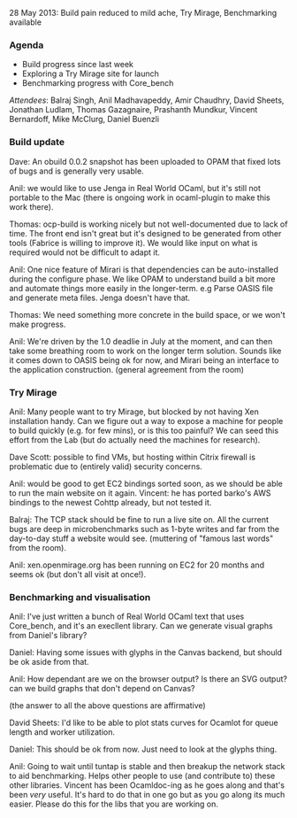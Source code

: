 28 May 2013: Build pain reduced to mild ache, Try Mirage, Benchmarking available

### Agenda

* Build progress since last week
* Exploring a Try Mirage site for launch
* Benchmarking progress with Core_bench

*Attendees*: Balraj Singh, Anil Madhavapeddy, Amir Chaudhry, David Sheets, Jonathan Ludlam, Thomas Gazagnaire, Prashanth Mundkur, Vincent Bernardoff, Mike McClurg, Daniel Buenzli

### Build update

Dave: An obuild 0.0.2 snapshot has been uploaded to OPAM that fixed lots of bugs and is
generally very usable.

Anil: we would like to use Jenga in Real World OCaml, but it's still not
portable to the Mac (there is ongoing work in ocaml-plugin to make this work
there). 

Thomas: ocp-build is working nicely but not well-documented due to lack of
time. The front end isn't great but it's designed to be generated from other
tools (Fabrice is willing to improve it).  We would like input on what is
required would not be difficult to adapt it.

Anil: One nice feature of Mirari is that dependencies can be auto-installed
during the configure phase. We like OPAM to understand build a bit more and
automate things more easily in the longer-term.  e.g Parse OASIS file and
generate meta files.  Jenga doesn't have that.

Thomas: We need something more concrete in the build space, or we won't
make progress.

Anil: We're driven by the 1.0 deadlie in July at the moment, and can then take
some breathing room to work on the longer term solution. Sounds like it comes
down to OASIS being ok for now, and Mirari being an interface to the application
construction. (general agreement from the room)

### Try Mirage

Anil: Many people want to try Mirage, but blocked by not having Xen
installation handy. Can we figure out a way to expose a machine for people to
build quickly (e.g. for few mins), or is this too painful?  We can seed this
effort from the Lab (but do actually need the machines for research).

Dave Scott: possible to find VMs, but hosting within Citrix firewall is
problematic due to (entirely valid) security concerns.

Anil: would be good to get EC2 bindings sorted soon, as we should be able
to run the main website on it again.  Vincent: he has ported barko's AWS
bindings to the newest Cohttp already, but not tested it.

Balraj: The TCP stack should be fine to run a live site on.  All the current
bugs are deep in microbenchmarks such as 1-byte writes and far from the
day-to-day stuff a website would see. (muttering of "famous last words" from
the room).

Anil: xen.openmirage.org has been running on EC2 for 20 months and seems ok (but don't all visit at once!).

### Benchmarking and visualisation

Anil: I've just written a bunch of Real World OCaml text that uses Core_bench, and it's an execllent library.  Can we generate visual graphs from Daniel's library?

Daniel: Having some issues with glyphs in the Canvas backend, but should be ok aside from that.

Anil: How dependant are we on the browser output? Is there an SVG output? can we build graphs that don't depend on Canvas?

(the answer to all the above questions are affirmative)

David Sheets: I'd like to be able to plot stats curves for Ocamlot for queue length and worker utilization.

Daniel: This should be ok from now.  Just need to look at the glyphs thing.

Anil: Going to wait until tuntap is stable and then breakup the network stack
to aid benchmarking.  Helps other people to use (and contribute to) these other
libraries.  Vincent has been Ocamldoc-ing as he goes along and that's been
*very* useful.  It's hard to do that in one go but as you go along its much
easier.  Please do this for the libs that you are working on.










